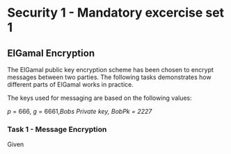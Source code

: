 # Security 1 - Mandatory excercise set 1

## ElGamal Encryption

The ElGamal public key encryption scheme has been chosen to encrypt messages between two parties.
The following tasks demonstrates how different parts of ElGamal works in practice.

The keys used for messaging are based on the following values:

_p_ = 666,
_g_ = 6661,_Bobs Private key, BobPk = 2227_

### Task 1 - Message Encryption

Given